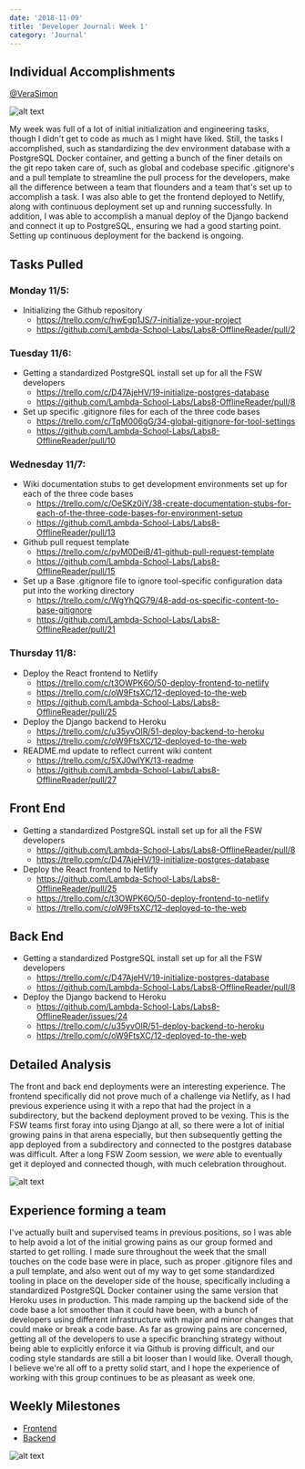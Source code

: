 ```yaml
---
date: '2018-11-09'
title: 'Developer Journal: Week 1'
category: 'Journal'
---
```


## Individual Accomplishments

[@VeraSimon](https://github.com/VeraSimon)

![alt text](https://raw.githubusercontent.com/VeraSimon/portfolio/master/blog/2018-11-09/contribution_graph.png 'Github Repo Contribution Graph')

My week was full of a lot of initial initialization and engineering tasks, though I didn't get to code as much as I might have liked. Still, the tasks I accomplished, such as standardizing the dev environment database with a PostgreSQL Docker container, and getting a bunch of the finer details on the git repo taken care of, such as global and codebase specific .gitignore's and a pull template to streamline the pull process for the developers, make all the difference between a team that flounders and a team that's set up to accomplish a task. I was also able to get the frontend deployed to Netlify, along with continuous deployment set up and running successfully. In addition, I was able to accomplish a manual deploy of the Django backend and connect it up to PostgreSQL, ensuring we had a good starting point. Setting up continuous deployment for the backend is ongoing.

## Tasks Pulled

### Monday 11/5:

- Initializing the Github repository
  - https://trello.com/c/hwEgp1JS/7-initialize-your-project
  - https://github.com/Lambda-School-Labs/Labs8-OfflineReader/pull/2

### Tuesday 11/6:

- Getting a standardized PostgreSQL install set up for all the FSW developers
  - https://trello.com/c/D47AjeHV/19-initialize-postgres-database
  - https://github.com/Lambda-School-Labs/Labs8-OfflineReader/pull/8
- Set up specific .gitignore files for each of the three code bases
  - https://trello.com/c/TqM006gG/34-global-gitignore-for-tool-settings
  - https://github.com/Lambda-School-Labs/Labs8-OfflineReader/pull/10

### Wednesday 11/7:

- Wiki documentation stubs to get development environments set up for each of the three code bases
  - https://trello.com/c/OeSKz0iY/38-create-documentation-stubs-for-each-of-the-three-code-bases-for-environment-setup
  - https://github.com/Lambda-School-Labs/Labs8-OfflineReader/pull/13
- Github pull request template
  - https://trello.com/c/pvM0DeiB/41-github-pull-request-template
  - https://github.com/Lambda-School-Labs/Labs8-OfflineReader/pull/15
- Set up a Base .gitignore file to ignore tool-specific configuration data put into the working directory
  - https://trello.com/c/WgYhQG79/48-add-os-specific-content-to-base-gitignore
  - https://github.com/Lambda-School-Labs/Labs8-OfflineReader/pull/21

### Thursday 11/8:

- Deploy the React frontend to Netlify
  - https://trello.com/c/t3OWPK6O/50-deploy-frontend-to-netlify
  - https://trello.com/c/oW9FtsXC/12-deployed-to-the-web
  - https://github.com/Lambda-School-Labs/Labs8-OfflineReader/pull/25
- Deploy the Django backend to Heroku
  - https://trello.com/c/u35yvOlR/51-deploy-backend-to-heroku
  - https://trello.com/c/oW9FtsXC/12-deployed-to-the-web
- README.md update to reflect current wiki content
  - https://trello.com/c/5XJ0wlYK/13-readme
  - https://github.com/Lambda-School-Labs/Labs8-OfflineReader/pull/27

## Front End

- Getting a standardized PostgreSQL install set up for all the FSW developers
  - https://github.com/Lambda-School-Labs/Labs8-OfflineReader/pull/8
  - https://trello.com/c/D47AjeHV/19-initialize-postgres-database
- Deploy the React frontend to Netlify
  - https://github.com/Lambda-School-Labs/Labs8-OfflineReader/pull/25
  - https://trello.com/c/t3OWPK6O/50-deploy-frontend-to-netlify
  - https://trello.com/c/oW9FtsXC/12-deployed-to-the-web

## Back End

- Getting a standardized PostgreSQL install set up for all the FSW developers
  - https://trello.com/c/D47AjeHV/19-initialize-postgres-database
  - https://github.com/Lambda-School-Labs/Labs8-OfflineReader/pull/8
- Deploy the Django backend to Heroku
  - https://github.com/Lambda-School-Labs/Labs8-OfflineReader/issues/24
  - https://trello.com/c/u35yvOlR/51-deploy-backend-to-heroku
  - https://trello.com/c/oW9FtsXC/12-deployed-to-the-web

## Detailed Analysis

The front and back end deployments were an interesting experience. The frontend specifically did not prove much of a challenge via Netlify, as I had previous experience using it with a repo that had the project in a subdirectory, but the backend deployment proved to be vexing. This is the FSW teams first foray into using Django at all, so there were a lot of initial growing pains in that arena especially, but then subsequently getting the app deployed from a subdirectory and connected to the postgres database was difficult. After a long FSW Zoom session, we _were_ able to eventually get it deployed and connected though, with much celebration throughout.

![alt text](https://raw.githubusercontent.com/VeraSimon/portfolio/master/blog/2018-11-09/django_admin.png 'Django Admin Panel')

## Experience forming a team

I've actually built and supervised teams in previous positions, so I was able to help avoid a lot of the initial growing pains as our group formed and started to get rolling. I made sure throughout the week that the small touches on the code base were in place, such as proper .gitignore files and a pull template, and also went out of my way to get some standardized tooling in place on the developer side of the house, specifically including a standardized PostgreSQL Docker container using the same version that Heroku uses in production. This made ramping up the backend side of the code base a lot smoother than it could have been, with a bunch of developers using different infrastructure with major and minor changes that could make or break a code base. As far as growing pains are concerned, getting all of the developers to use a specific branching strategy without being able to explicitly enforce it via Github is proving difficult, and our coding style standards are still a bit looser than I would like. Overall though, I believe we're all off to a pretty solid start, and I hope the experience of working with this group continues to be as pleasant as week one.

## Weekly Milestones

- [Frontend](https://anywhere-reader-test.netlify.com/)
- [Backend](https://anywhere-reader-test.herokuapp.com)

![alt text](https://raw.githubusercontent.com/VeraSimon/portfolio/master/blog/2018-11-09/django_admin.png 'Django Admin Panel')
